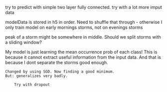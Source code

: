 try to predict with simple two layer fully connected. 
try with a lot more imput data


modelData is stored in h5 in order. 
Need to shuffle that through  - otherwise I only train model on early mornings storms, not on evenings storms


peak of a storm might be somewhere in middle. 
Should we split storms with a sliding window?


My model is just learning the mean occurrence prob of each class!
This is because it cannot extract useful information from the input data.
And that is because I dont separate the storms good enough.

    Changed by using SGD. Now finding a good minimum. 
    But: generalizes very badly. 

        Try with dropout